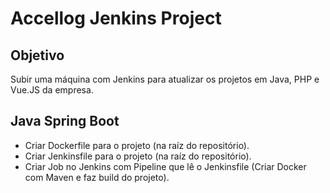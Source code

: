 # Accellog Jenkins Project

## Objetivo

Subir uma máquina com Jenkins para atualizar os projetos em Java, PHP e Vue.JS da empresa.

## Java Spring Boot

* Criar Dockerfile para o projeto (na raíz do repositório).
* Criar Jenkinsfile para o projeto (na raíz do repositório).
* Criar Job no Jenkins com Pipeline que lê o Jenkinsfile (Criar Docker com Maven e faz build do projeto).
